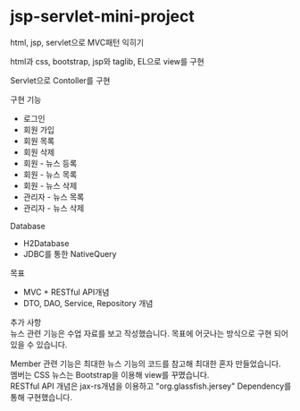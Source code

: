 # jsp-servlet-mini-project
html, jsp, servlet으로 MVC패턴 익히기

html과 css, bootstrap, jsp와 taglib, EL으로 view를 구현

Servlet으로 Contoller를 구현

구현 기능 
* 로그인
* 회원 가입
* 회원 목록
* 회원 삭제
* 회원 - 뉴스 등록
* 회원 - 뉴스 목록
* 회원 - 뉴스 삭제
* 관리자 - 뉴스 목록
* 관리자 - 뉴스 삭제

Database
* H2Database
* JDBC를 통한 NativeQuery

목표
* MVC + RESTful API개념
* DTO, DAO, Service, Repository 개념

추가 사항  
뉴스 관련 기능은 수업 자료를 보고 작성했습니다.
목표에 어긋나는 방식으로 구현 되어있을 수 있습니다.  
  
Member 관련 기능은 최대한 뉴스 기능의 코드를 참고해 최대한 혼자 만들었습니다.  
멤버는 CSS 뉴스는 Bootstrap을 이용해 view를 꾸몄습니다.  
RESTful API 개념은 jax-rs개념을 이용하고 "org.glassfish.jersey" Dependency를 통해 구현했습니다.